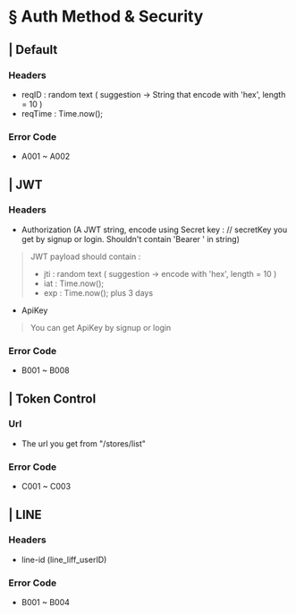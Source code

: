 # § Auth Method & Security

## | Default
### Headers
- reqID : random text ( suggestion -> String that encode with 'hex', length = 10 )
- reqTime : Time.now();
### Error Code
- A001 ~ A002

## | JWT
### Headers
- Authorization (A JWT string, encode using Secret key : // secretKey you get by signup or login. Shouldn't contain 'Bearer ' in string)
> JWT payload should contain :
> - jti : random text ( suggestion -> encode with 'hex', length = 10 )
> - iat : Time.now();
> - exp : Time.now(); plus 3 days
- ApiKey
> You can get ApiKey by signup or login
### Error Code
- B001 ~ B008

## | Token Control
### Url
- The url you get from "/stores/list"
### Error Code
- C001 ~ C003

## | LINE
### Headers
- line-id (line_liff_userID)
### Error Code
- B001 ~ B004